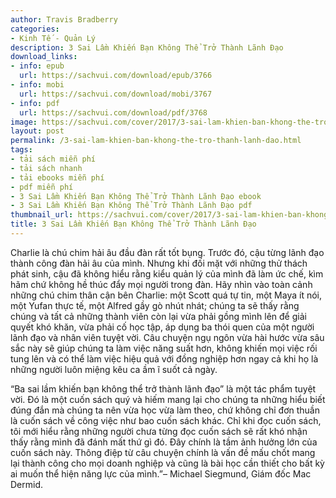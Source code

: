 ```yaml
---
author: Travis Bradberry
categories:
- Kinh Tế - Quản Lý
description: 3 Sai Lầm Khiến Bạn Không Thể Trở Thành Lãnh Đạo
download_links:
- info: epub
  url: https://sachvui.com/download/epub/3766
- info: mobi
  url: https://sachvui.com/download/mobi/3767
- info: pdf
  url: https://sachvui.com/download/pdf/3768
image: https://sachvui.com/cover/2017/3-sai-lam-khien-ban-khong-the-tro-thanh-lanh-dao-travis-bradberry.jpg
layout: post
permalink: /3-sai-lam-khien-ban-khong-the-tro-thanh-lanh-dao.html
tags:
- tải sách miễn phí
- tải sách nhanh
- tải ebooks miễn phí
- pdf miễn phí
- 3 Sai Lầm Khiến Bạn Không Thể Trở Thành Lãnh Đạo ebook
- 3 Sai Lầm Khiến Bạn Không Thể Trở Thành Lãnh Đạo pdf
thumbnail_url: https://sachvui.com/cover/2017/3-sai-lam-khien-ban-khong-the-tro-thanh-lanh-dao-travis-bradberry.jpg
title: 3 Sai Lầm Khiến Bạn Không Thể Trở Thành Lãnh Đạo
---
```


 <div class="item-desc text-justify"> <p>Charlie là chú chim hải âu đầu đàn rất tốt bụng. Trước đó, cậu từng lãnh đạo thành công đàn hải âu của mình. Nhưng khi đối mặt với những thử thách phát sinh, cậu đã không hiểu rằng kiểu quản lý của mình đã làm ức chế, kìm hãm chứ không hề thúc đẩy mọi người trong đàn. Hãy nhìn vào toàn cảnh những chú chim thân cận bên Charlie: một Scott quá tự tin, một Maya ít nói, một Yufan thực tế, một Alfred gầy gò nhút nhát; chúng ta sẽ thấy rằng chúng và tất cả những thành viên còn lại vừa phải gồng mình lên để giải quyết khó khăn, vừa phải cố học tập, áp dụng ba thói quen của một người lãnh đạo và nhân viên tuyệt vời. Câu chuyện ngụ ngôn vừa hài hước vừa sâu sắc này sẽ giúp chúng ta làm việc năng suất hơn, không khiến mọi việc rối tung lên và có thể làm việc hiệu quả với đồng nghiệp hơn ngay cả khi họ là những người luôn miệng kêu ca ầm ĩ suốt cả ngày.</p><p>“Ba sai lầm khiến bạn không thể trở thành lãnh đạo” là một tác phẩm tuyệt vời. Đó là một cuốn sách quý và hiếm mang lại cho chúng ta những hiểu biết đúng đắn mà chúng ta nên vừa học vừa làm theo, chứ không chỉ đơn thuần là cuốn sách về công việc như bao cuốn sách khác. Chỉ khi đọc cuốn sách, tôi mới hiểu rằng những người chưa từng đọc cuốn sách sẽ rất khó nhận thấy rằng mình đã đánh mất thứ gì đó. Đây chính là tầm ảnh hưởng lớn của cuốn sách này. Thông điệp từ câu chuyện chính là vấn đề mấu chốt mang lại thành công cho mọi doanh nghiệp và cũng là bài học cần thiết cho bất kỳ ai muốn thể hiện năng lực của mình.”– Michael Siegmund, Giám đốc Mac Dermid.</p> </div>